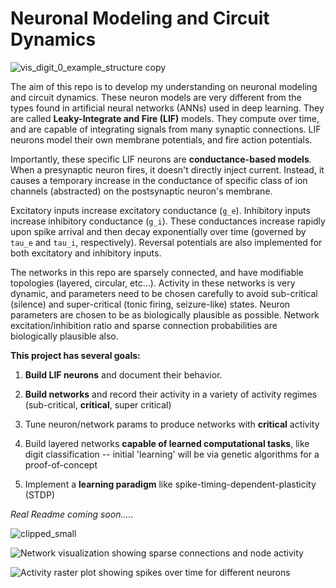 # Neuronal Modeling and Circuit Dynamics

![vis_digit_0_example_structure copy](https://github.com/user-attachments/assets/13f5652c-879f-44b9-b498-9c60fdffd87c)

The aim of this repo is to develop my understanding on neuronal modeling and circuit dynamics. These neuron models are very different from the types found in artificial neural networks (ANNs) used in deep learning. They are called **Leaky-Integrate and Fire (LIF)** models. They compute over time, and are capable of integrating signals from many synaptic connections. LIF neurons model their own membrane potentials, and fire action potentials.

Importantly, these specific LIF neurons are **conductance-based models**.
When a presynaptic neuron fires, it doesn't directly inject current. Instead, it causes a temporary increase in the conductance of specific class of ion channels (abstracted) on the postsynaptic neuron's membrane.

Excitatory inputs increase excitatory conductance (`g_e`).
Inhibitory inputs increase inhibitory conductance (`g_i`). These conductances increase rapidly upon spike arrival and then decay exponentially over time (governed by `tau_e` and `tau_i`, respectively). Reversal potentials are also implemented for both excitatory and inhibitory inputs.

The networks in this repo are sparsely connected, and have modifiable topologies (layered, circular, etc...). Activity in these networks is very dynamic, and parameters need to be chosen carefully to avoid sub-critical (silence) and super-critical (tonic firing, seizure-like) states. Neuron parameters are chosen to be as biologically plausible as possible. Network excitation/inhibition ratio and sparse connection probabilities are biologically plausible also.

**This project has several goals:**

1. **Build LIF neurons** and document their behavior.

2. **Build networks** and record their activity in a variety of activity regimes (sub-critical, **critical**, super critical)

3. Tune neuron/network params to produce networks with **critical** activity

4. Build layered networks **capable of learned computational tasks**, like digit classification -- initial 'learning' will be via genetic algorithms for a proof-of-concept

5. Implement a **learning paradigm** like spike-timing-dependent-plasticity (STDP)

*Real Readme coming soon.....*

![clipped_small](https://github.com/user-attachments/assets/fee5d93d-233e-4405-a015-d074a1fd1ae4)

![Network visualization showing sparse connections and node activity](https://github.com/user-attachments/assets/fee5d93d-233e-4405-a015-d074a1fd1ae4)

![Activity raster plot showing spikes over time for different neurons](https://github.com/user-attachments/assets/b932a870-d15c-4e6d-a424-508d8dde3f9e)



